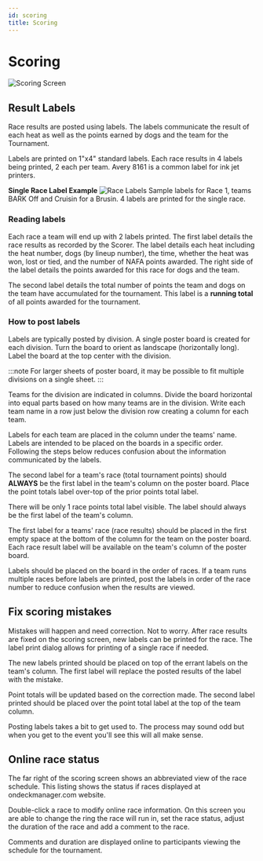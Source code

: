 ```yaml
---
id: scoring
title: Scoring
---
```


# Scoring

![Scoring Screen](/img/scoring-screen.png)

## Result Labels

Race results are posted using labels. The labels communicate the result of each heat as well as the points earned by dogs and the team for the Tournament.

Labels are printed on 1"x4" standard labels. Each race results in 4 labels being printed, 2 each per team. Avery 8161 is a common label for ink jet printers.

**Single Race Label Example**
![Race Labels](/img/single-race-labels.png)
Sample labels for Race 1, teams BARK Off and Cruisin for a Brusin. 4 labels are printed for the single race.

### Reading labels

Each race a team will end up with 2 labels printed. The first label details the race results as recorded by the Scorer. The label details each heat including the heat number, dogs (by lineup number), the time, whether the heat was won, lost or tied, and the number of NAFA points awarded. The right side of the label details the points awarded for this race for dogs and the team.

The second label details the total number of points the team and dogs on the team have accumulated for the tournament. This label is a **running total** of all points awarded for the tournament.

### How to post labels

Labels are typically posted by division. A single poster board is created for each division. Turn the board to orient as landscape (horizontally long). Label the board at the top center with the division.

:::note
For larger sheets of poster board, it may be possible to fit multiple divisions on a single sheet.
:::

Teams for the division are indicated in columns. Divide the board horizontal into equal parts based on how many teams are in the division. Write each team name in a row just below the division row creating a column for each team.

Labels for each team are placed in the column under the teams' name. Labels are intended to be placed on the boards in a specific order. Following the steps below reduces confusion about the information communicated by the labels.

The second label for a team's race (total tournament points) should **ALWAYS** be the first label in the team's column on the poster board. Place the point totals label over-top of the prior points total label. 

There will be only 1 race points total label visible. The label should always be the first label of the team's column.

The first label for a teams' race (race results) should be placed in the first empty space at the bottom of the column for the team on the poster board. Each race result label will be available on the team's column of the poster board.

Labels should be placed on the board in the order of races. If a team runs multiple races before labels are printed, post the labels in order of the race number to reduce confusion when the results are viewed.

## Fix scoring mistakes

Mistakes will happen and need correction. Not to worry. After race results are fixed on the scoring screen, new labels can be printed for the race. The label print dialog allows for printing of a single race if needed.

The new labels printed should be placed on top of the errant labels on the team's column. The first label will replace the posted results of the label with the mistake.

Point totals will be updated based on the correction made. The second label printed should be placed over the point total label at the top of the team column.

Posting labels takes a bit to get used to. The process may sound odd but when you get to the event you'll see this will all make sense.

## Online race status

The far right of the scoring screen shows an abbreviated view of the race schedule. This listing shows the status if races displayed at ondeckmanager.com website.

Double-click a race to modify online race information. On this screen you are able to change the ring the race will run in, set the race status, adjust the duration of the race and add a comment to the race.

Comments and duration are displayed online to participants viewing the schedule for the tournament.